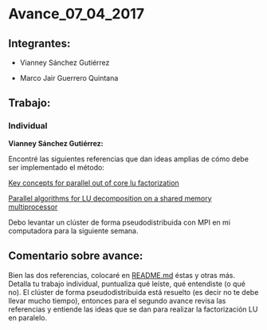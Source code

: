 # Avance_07_04_2017

## Integrantes:

* Vianney Sánchez Gutiérrez

* Marco Jair Guerrero Quintana

## Trabajo:

### Individual

**Vianney Sánchez Gutiérrez:**


Encontré las siguientes referencias que dan ideas amplias de cómo debe ser implementado el método:

[Key concepts for parallel out of core lu factorization](http://www.netlib.org/utk/people/JackDongarra/PAPERS/082_1997_key-concepts-for-parallel-out-of-core-lu-factorization.pdf)

[Parallel algorithms for LU decomposition on a shared memory multiprocessor](https://www.researchgate.net/publication/220560498_Parallel_algorithms_for_LU_decomposition_on_a_shared_memory_multiprocessor)

Debo levantar un clúster de forma pseudodistribuida con MPI en mi computadora para la siguiente semana.

## Comentario sobre avance:

Bien las dos referencias, colocaré en [README.md](../) éstas y otras más. Detalla tu trabajo individual, puntualiza qué leíste, qué entendiste (o qué no). El clúster de forma pseudodistribuida está resuelto (es decir no te debe llevar mucho tiempo), entonces para el segundo avance revisa las referencias y entiende las ideas que se dan para realizar la factorización LU en paralelo.
